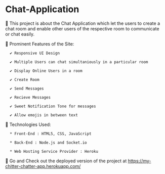 # Chat-Application

📝 This project is about the Chat Application which let the users to create a chat room and enable other users of the respective room to communicate or chat easily.


📝 Prominent Features of the Site:

      ✔ Responsive UI Design

      ✔ Multiple Users can chat simultaniously in a particular room

      ✔ Display Online Users in a room

      ✔ Create Room

      ✔ Send Messages

      ✔ Recieve Messages

      ✔ Sweet Notification Tone for messages 

      ✔ Allow emojis in between text


📝 Technologies Used:

      * Front-End : HTML5, CSS, JavaScript

      * Back-End : Node.js and Socket.io

      * Web Hosting Service Provider : Heroku  
      
      
📝 Go and Check out the deployed version of the project at https://my-chitter-chatter-app.herokuapp.com/

